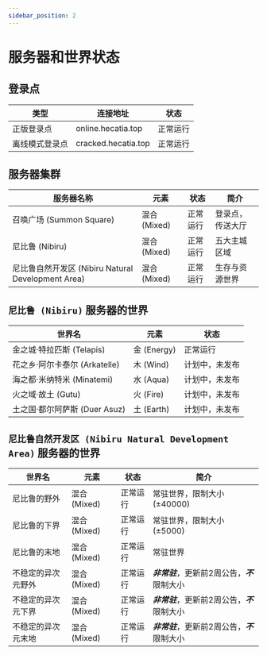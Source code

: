 ```yaml
---
sidebar_position: 2
---
```


# 服务器和世界状态

## 登录点

| 类型 | 连接地址 | 状态 |
| --- | --- | --- |
| 正版登录点 | online.hecatia.top | 正常运行 |
| 离线模式登录点 | cracked.hecatia.top | 正常运行 |

## 服务器集群

| 服务器名称 | 元素 | 状态 | 简介 |
| --- | --- | --- | --- |
| 召唤广场 (Summon Square) | 混合 (Mixed) | 正常运行 | 登录点，传送大厅 |
| 尼比鲁 (Nibiru) | 混合 (Mixed) | 正常运行 | 五大主城区域 |
| 尼比鲁自然开发区 (Nibiru Natural Development Area) | 混合 (Mixed) | 正常运行 | 生存与资源世界 |

## `尼比鲁 (Nibiru)` 服务器的世界

| 世界名 | 元素 | 状态 |
| --- | --- | --- |
| 金之城·特拉匹斯 (Telapis) | 金 (Energy) | 正常运行 |
| 花之乡·阿尔卡泰尔 (Arkatelle) | 木 (Wind) | 计划中，未发布 |
| 海之都·米纳特米 (Minatemi) | 水 (Aqua) | 计划中，未发布 |
| 火之域·故土 (Gutu) | 火 (Fire) | 计划中，未发布 |
| 土之国·都尔阿萨斯 (Duer Asuz) | 土 (Earth) | 计划中，未发布 |

## `尼比鲁自然开发区 (Nibiru Natural Development Area)` 服务器的世界

| 世界名 | 元素 | 状态 | 简介 |
| --- | --- | --- | --- |
| 尼比鲁的野外 | 混合 (Mixed) | 正常运行 | 常驻世界，限制大小 (±40000) |
| 尼比鲁的下界 | 混合 (Mixed) | 正常运行 | 常驻世界，限制大小 (±5000) |
| 尼比鲁的末地 | 混合 (Mixed) | 正常运行 | 常驻世界 |
| 不稳定的异次元野外 | 混合 (Mixed) | 正常运行 | ***非常驻***，更新前2周公告，***不***限制大小 |
| 不稳定的异次元下界 | 混合 (Mixed) | 正常运行 | ***非常驻***，更新前2周公告，***不***限制大小 |
| 不稳定的异次元末地 | 混合 (Mixed) | 正常运行 | ***非常驻***，更新前2周公告，***不***限制大小 |
